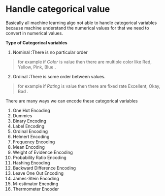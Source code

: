 # Handle categorical value

Basically all machine learning algo not able to handle categorical variables because machine understand the  numerical values for that we need to convert in numerical values.

**Type of Categorical variables**
1. Nominal :There is no particular order
> for example  if *Color* is value then there are multiple color like  Red, Yellow, Pink, Blue .

2. Ordinal :There is some order between values.
> for example if *Rating* is value then there are fixed rate Excellent, Okay, Bad .


There are many ways we can encode these categorical variables
1. One Hot Encoding
2. Dummies
3. Binary Encoding
4. Label Encoding
5. Ordinal Encoding
6. Helmert Encoding
6. Frequency Encoding
7. Mean Encoding
8. Weight of Evidence Encoding
9. Probability Ratio Encoding
10. Hashing Encoding
11. Backward Difference Encoding
12. Leave One Out Encoding
13. James-Stein Encoding
14. M-estimator Encoding
15. Thermometer Encoder
